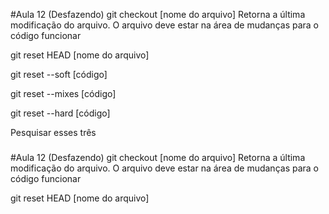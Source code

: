 #Aula 12 (Desfazendo)
git checkout [nome do arquivo]
Retorna a última modificação do arquivo. O arquivo deve estar na área de mudanças para o código funcionar


git reset HEAD [nome do arquivo]


git reset --soft [código]


git reset --mixes [código]

git reset --hard [código]

Pesquisar esses três



###
#Aula 12 (Desfazendo)
git checkout [nome do arquivo]
Retorna a última modificação do arquivo. O arquivo deve estar na área de mudanças para o código funcionar


git reset HEAD [nome do arquivo]